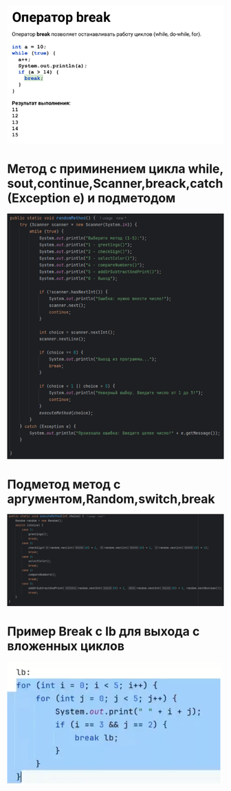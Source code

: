![](https://github.com/Extertom/Notebook_my/blob/d4e24316cc0deab13b9aec82a7dafdf0f9b73aee/images/break.png)
# Метод с приминением цикла while, sout,continue,Scanner,breack,catch(Exception e) и подметодом
![](https://github.com/Extertom/Notebook_my/blob/10b033fec04cf8d51b0ead75f2947b9c2d2d6258/images/%D0%BC%D0%B5%D1%82%D0%BE%D0%B4%20%D1%81%20%D0%BF%D1%80%D0%B8%D0%BC%D0%B8%D0%BD%D0%B5%D0%BD%D0%B8%D0%B5%D0%BC%20%D1%86%D0%B8%D0%BA%D0%BB%D0%B0%20while%2C%20sout%2Ccontinue%2CScanner%2Cbreack%2Ccatch(Exception%20e).png)
# Подметод метод с аргументом,Random,switch,break
![](https://github.com/Extertom/Notebook_my/blob/10b033fec04cf8d51b0ead75f2947b9c2d2d6258/images/%D0%BC%D0%B5%D1%82%D0%BE%D0%B4%20%D1%81%20%D0%B0%D1%80%D0%B3%D1%83%D0%BC%D0%B5%D0%BD%D1%82%D0%BE%D0%BC%2CRandom%2Cswitch%2Cbreak.png)
# Пример Break c lb для выхода с вложенных циклов 
![](https://github.com/Extertom/Notebook_my/blob/02544f0bb5893a1dd2bbf7dbcd7e8f09bd99c2e4/images/Break%20%D1%81%20lb%20%D0%B4%D0%BB%D1%8F%20%D0%B2%D1%8B%D1%85%D0%BE%D0%B4%D0%B0%20%D1%81%20%D0%B2%D0%BB%D0%BE%D0%B6%D0%B5%D0%BD%D0%BD%D1%8B%D1%85%20%D1%86%D0%B8%D0%BA%D0%BB%D0%BE%D0%B2.png)


